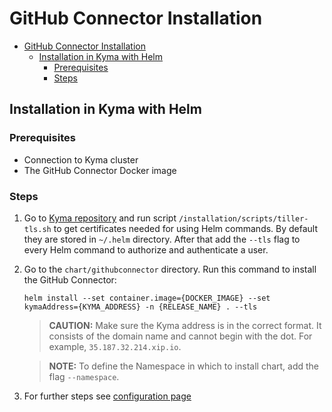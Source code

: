 # GitHub Connector Installation

- [GitHub Connector Installation](#github-connector-installation)
  - [Installation in Kyma with Helm](#installation-in-kyma-with-helm)
    - [Prerequisites](#prerequisites)
    - [Steps](#steps)

## Installation in Kyma with Helm

### Prerequisites

- Connection to Kyma cluster
- The GitHub Connector Docker image

### Steps

1. Go to [Kyma repository](https://github.com/kyma-project/kyma) and run script `/installation/scripts/tiller-tls.sh` to get certificates needed for using Helm commands. By default they are stored in `~/.helm` directory. After that add the `--tls` flag to every Helm command to authorize and authenticate a user.
2. Go to the `chart/githubconnector` directory. Run this command to install the GitHub Connector:

    ``` shell
    helm install --set container.image={DOCKER_IMAGE} --set kymaAddress={KYMA_ADDRESS} -n {RELEASE_NAME} . --tls
    ```

    >**CAUTION:** Make sure the Kyma address is in the correct format. It consists of the domain name and cannot begin with the dot. For example, `35.187.32.214.xip.io`.

    >**NOTE:** To define the Namespace in which to install chart, add the flag `--namespace`.
3. For further steps see [configuration page](/docs/github-connector/configuration.md)

